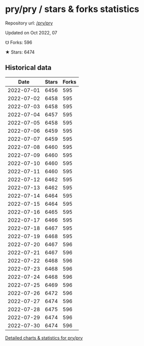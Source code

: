 # pry/pry / stars & forks statistics

Repository url: [/pry/pry](https://github.com/pry/pry)

Updated on Oct 2022, 07

☋ Forks: 596

★ Stars: 6474

## Historical data
| Date | Stars | Forks |
|------|-------|-------|
| 2022-07-01 | 6456 | 595 | 
| 2022-07-02 | 6458 | 595 | 
| 2022-07-03 | 6458 | 595 | 
| 2022-07-04 | 6457 | 595 | 
| 2022-07-05 | 6458 | 595 | 
| 2022-07-06 | 6459 | 595 | 
| 2022-07-07 | 6459 | 595 | 
| 2022-07-08 | 6460 | 595 | 
| 2022-07-09 | 6460 | 595 | 
| 2022-07-10 | 6460 | 595 | 
| 2022-07-11 | 6460 | 595 | 
| 2022-07-12 | 6462 | 595 | 
| 2022-07-13 | 6462 | 595 | 
| 2022-07-14 | 6464 | 595 | 
| 2022-07-15 | 6464 | 595 | 
| 2022-07-16 | 6465 | 595 | 
| 2022-07-17 | 6466 | 595 | 
| 2022-07-18 | 6467 | 595 | 
| 2022-07-19 | 6468 | 595 | 
| 2022-07-20 | 6467 | 596 | 
| 2022-07-21 | 6467 | 596 | 
| 2022-07-22 | 6468 | 596 | 
| 2022-07-23 | 6468 | 596 | 
| 2022-07-24 | 6468 | 596 | 
| 2022-07-25 | 6469 | 596 | 
| 2022-07-26 | 6472 | 596 | 
| 2022-07-27 | 6474 | 596 | 
| 2022-07-28 | 6475 | 596 | 
| 2022-07-29 | 6474 | 596 | 
| 2022-07-30 | 6474 | 596 | 


[Detailed charts & statistics for pry/pry](https://reviewgithub.com/rep/pry/pry)

